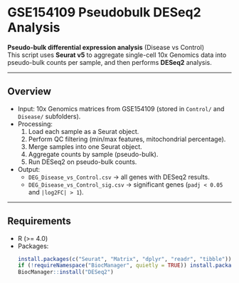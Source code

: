 # GSE154109 Pseudobulk DESeq2 Analysis

**Pseudo-bulk differential expression analysis** (Disease vs Control)  
This script uses **Seurat v5** to aggregate single-cell 10x Genomics data into pseudo-bulk counts per sample, and then performs **DESeq2** analysis.

---

## Overview
- Input: 10x Genomics matrices from GSE154109 (stored in `Control/` and `Disease/` subfolders).
- Processing:
  1. Load each sample as a Seurat object.
  2. Perform QC filtering (min/max features, mitochondrial percentage).
  3. Merge samples into one Seurat object.
  4. Aggregate counts by sample (pseudo-bulk).
  5. Run DESeq2 on pseudo-bulk counts.
- Output:
  - `DEG_Disease_vs_Control.csv` → all genes with DESeq2 results.
  - `DEG_Disease_vs_Control_sig.csv` → significant genes (`padj < 0.05` and `|log2FC| > 1`).

---

## Requirements
- R (>= 4.0)
- Packages:
  ```r
  install.packages(c("Seurat", "Matrix", "dplyr", "readr", "tibble"))
  if (!requireNamespace("BiocManager", quietly = TRUE)) install.packages("BiocManager")
  BiocManager::install("DESeq2")
